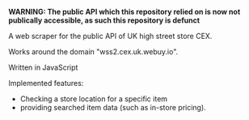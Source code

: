 **WARNING: The public API which this repository relied on is now not publically accessible, as such this repository is defunct**

A web scraper for the public API of UK high street store CEX.

Works around the domain "wss2.cex.uk.webuy.io".

Written in JavaScript

Implemented features:
*  Checking a store location for a specific item
*  providing searched item data (such as in-store pricing).
